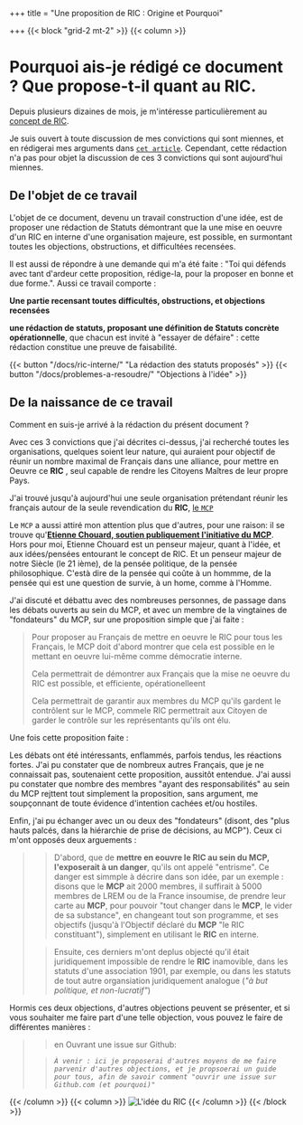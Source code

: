 +++
title = "Une proposition de RIC : Origine et Pourquoi"

+++
{{< block "grid-2 mt-2" >}}
{{< column >}}

# Pourquoi ais-je rédigé ce document ? Que propose-t-il quant au __RIC__.

Depuis plusieurs dizaines de mois, je m'intéresse particulièrement au [concept de RIC](#).

Je suis ouvert à toute discussion de mes convictions qui sont miennes, et en rédigerai mes arguments dans [`cet article`](/docs/3convictions/). Cependant, cette rédaction n'a pas pour objet la discussion de ces 3 convictions qui sont aujourd'hui miennes.


## De l'objet de ce travail

L'objet de ce document, devenu un travail construction d'une idée, est de proposer une rédaction de Statuts démontrant que la une mise en oeuvre d'un RIC en interne d'une organisation majeure, est possible, en surmontant toutes les objections, obstructions, et difficultées recensées.

Il est aussi de répondre à une demande qui m'a été faite : "Toi qui défends avec tant d'ardeur cette proposition, rédige-la, pour la proposer en bonne et due forme.". Aussi ce travail comporte :

__Une partie recensant toutes difficultés, obstructions, et objections recensées__

__une rédaction de statuts, proposant une définition de Statuts concrète opérationnelle__, que chacun est invité à "essayer de défaire" : cette rédaction constitue une preuve de faisabilité.


 {{< button "/docs/ric-interne/" "La rédaction des statuts proposés" >}} {{< button "/docs/problemes-a-resoudre/" "Objections à l'idée" >}}



## De la naissance de ce travail

Comment en suis-je arrivé à la rédaction du présent document ?

Avec ces 3 convictions que j'ai décrites ci-dessus, j'ai recherché toutes les organisations, quelques soient leur nature, qui auraient pour objectif de réunir un nombre maximal de Français dans une alliance, pour mettre en Oeuvre ce __RIC__ , seul capable de rendre les Citoyens Maîtres de leur propre Pays.

J'ai trouvé jusqu'à aujourd'hui une seule organisation prétendant réunir les français autour de la seule revendication du __RIC__, [le `MCP`](https://mouvement-constituant-populaire.fr/2020/videos/pourquoi-le-ric-constituant/)

Le `MCP` a aussi attiré mon attention plus que d'autres, pour une raison: il se trouve qu'[__Etienne Chouard, soutien publiquement l'initiative du MCP__](https://mouvement-constituant-populaire.fr/2020/videos/pourquoi-le-ric-constituant/). Hors pour moi, Etienne Chouard est un penseur majeur, quant à l'idée, et aux idées/pensées entourant le concept de RIC. Et un penseur majeur de notre Siècle (le 21 ième), de la pensée politique, de la pensée philosophique. C'està dire de la pensée qui coûte à un hommme, de la pensée qui est une question de survie, à un home, comme à l'Homme.

J'ai discuté et débattu avec des nombreuses personnes, de passage dans les débats ouverts au sein du MCP, et avec un membre de la vingtaines de "fondateurs" du MCP, sur une proposition simple que j'ai faite :

>
> Pour proposer au Français de mettre en oeuvre le RIC pour tous les Français, le MCP doit d'abord montrer que cela est possible en le mettant en oeuvre lui-même comme démocratie interne.
>
> Cela permettrait de démontrer aux Français que la mise ne oeuvre du RIC est possible, et efficiente, opérationelleent
>
> Cela permettrait de garantir aux membres du MCP qu'ils gardent le contrôlent sur le MCP, commele RIC permettrait aux Citoyen de garder le contrôle sur les représentants qu'ils ont élu.
>

Une fois cette proposition faite :

Les débats ont été intéressants, enflammés, parfois tendus, les réactions fortes. J'ai pu constater que de nombreux autres Français, que je ne connaissait pas, soutenaient cette proposition, aussitôt entendue. J'ai aussi pu constater que nombre des membres "ayant des responsabilités" au sein du MCP rejttent tout simplement la proposition, sans argument, me soupçonnant de toute évidence d'intention cachées et/ou hostiles.


Enfin, j'ai pu échanger avec un ou deux des "fondateurs" (disont, des "plus hauts palcés, dans la hiérarchie de prise de décisions, au MCP"). Ceux ci m'ont opposés deux arguements :

>
> > D'abord, que de __mettre en eouvre le RIC au sein du MCP, l'exposerait à un danger__, qu'ils ont appelé "entrisme". Ce danger est simmple à décrire dans son idée, par un exemple : disons que le __MCP__ ait 2000 membres, il suffirait à 5000 membres de LREM ou de la France insoumise, de prendre leur carte au __MCP__, pour pouvoir "tout changer dans le __MCP__, le vider de sa substance", en changeant tout son programme, et ses objectifs (jusqu'à l'Objectif déclaré du __MCP__ "le RIC constituant"),  simplement en utilisant le __RIC__ en interne.
>
> > Ensuite, ces derniers m'ont deplus objecté qu'il était juridiquement impossible de rendre le __RIC__ inamovible, dans les statuts d'une association 1901, par exemple, ou dans les statuts de tout autre organsiation juridiquement analogue (_"à but politique, et non-lucratif"_)
>

Hormis ces deux objections, d'autres objections peuvent se présenter, et si vous souhaiter me faire part d'une telle objection, vous pouvez le faire de différentes manières :

>
> > en Ouvrant une  issue sur Github:
>
> > _`À venir : ici je proposerai d'autres moyens de me faire parvenir d'autres objections, et je propsoerai un guide pour tous, afin de savoir comment "ouvrir une issue sur Github.com (et pourquoi)"`_
>





{{< /column >}}
{{< column >}}
![L'idée du RIC](./images/ric_accueil.png)
{{< /column >}}
{{< /block >}}
